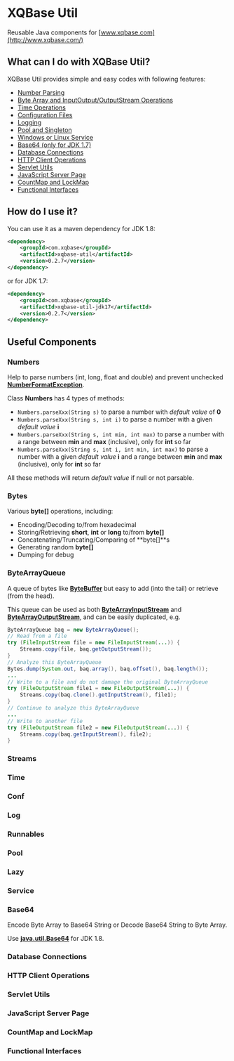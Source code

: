 # XQBase Util
Reusable Java components for [www.xqbase.com](http://www.xqbase.com/)

## What can I do with XQBase Util?
XQBase Util provides simple and easy codes with following features:

- [Number Parsing](#numbers)
- [Byte Array and InputOutput/OutputStream Operations](#bytes)
- [Time Operations](#time)
- [Configuration Files](#conf)
- [Logging](#log)
- [Pool and Singleton](#pool)
- [Windows or Linux Service](#service)
- [Base64 (only for JDK 1.7)](#base64)
- [Database Connections](#database-connections)
- [HTTP Client Operations](#http-client-operations)
- [Servlet Utils](#servlet-utils)
- [JavaScript Server Page](#javascript-server-page)
- [CountMap and LockMap](#countmap-and-lockmap)
- [Functional Interfaces](#functional-interfaces)

## How do I use it?

You can use it as a maven dependency for JDK 1.8:

```xml
<dependency>
    <groupId>com.xqbase</groupId>
    <artifactId>xqbase-util</artifactId>
    <version>0.2.7</version>
</dependency>
```

or for JDK 1.7:

```xml
<dependency>
    <groupId>com.xqbase</groupId>
    <artifactId>xqbase-util-jdk17</artifactId>
    <version>0.2.7</version>
</dependency>
```

## Useful Components

### Numbers
Help to parse numbers (int, long, float and double) and prevent unchecked [**NumberFormatException**](http://docs.oracle.com/javase/8/docs/api/java/lang/NumberFormatException.html).

Class **Numbers** has 4 types of methods:
- `Numbers.parseXxx(String s)` to parse a number with *default value* of **0**
- `Numbers.parseXxx(String s, int i)` to parse a number with a given *default value* **i**
- `Numbers.parseXxx(String s, int min, int max)` to parse a number with a range between **min** and **max** (inclusive), only for **int** so far
- `Numbers.parseXxx(String s, int i, int min, int max)` to parse a number with a given *default value* **i** and a range between **min** and **max** (inclusive), only for **int** so far

All these methods will return *default value* if null or not parsable.

### Bytes
Various **byte[]** operations, including:
- Encoding/Decoding to/from hexadecimal
- Storing/Retrieving **short**, **int** or **long** to/from **byte[]**
- Concatenating/Truncating/Comparing of **byte[]**s
- Generating random **byte[]**
- Dumping for debug

### ByteArrayQueue
A queue of bytes like [**ByteBuffer**](http://docs.oracle.com/javase/8/docs/api/java/nio/ByteBuffer.html) but easy to add (into the tail) or retrieve (from the head).

This queue can be used as both [**ByteArrayInputStream**](http://docs.oracle.com/javase/8/docs/api/java/io/ByteArrayInputStream.html) and [**ByteArrayOutputStream**](http://docs.oracle.com/javase/8/docs/api/java/io/ByteArrayOutputStream.html), and can be easily duplicated, e.g.

```java
ByteArrayQueue baq = new ByteArrayQueue();
// Read from a file
try (FileInputStream file = new FileInputStream(...)) {
	Streams.copy(file, baq.getOutputStream());
}
// Analyze this ByteArrayQueue
Bytes.dump(System.out, baq.array(), baq.offset(), baq.length());
...
// Write to a file and do not damage the original ByteArrayQueue
try (FileOutputStream file1 = new FileOutputStream(...)) {
	Streams.copy(baq.clone().getInputStream(), file1);
}
// Continue to analyze this ByteArrayQueue
...
// Write to another file
try (FileOutputStream file2 = new FileOutputStream(...)) {
	Streams.copy(baq.getInputStream(), file2);
}
```

### Streams

### Time

### Conf

### Log

### Runnables

### Pool

### Lazy

### Service

### Base64
Encode Byte Array to Base64 String or Decode Base64 String to Byte Array.

Use [**java.util.Base64**](http://docs.oracle.com/javase/8/docs/api/java/util/Base64.html) for JDK 1.8.

### Database Connections

### HTTP Client Operations

### Servlet Utils

### JavaScript Server Page

### CountMap and LockMap

### Functional Interfaces